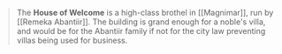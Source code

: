 > The **House of Welcome** is a high-class brothel in [[Magnimar]], run by [[Remeka Abantiir]]. The building is grand enough for a noble's villa, and would be for the Abantiir family if not for the city law preventing villas being used for business.








